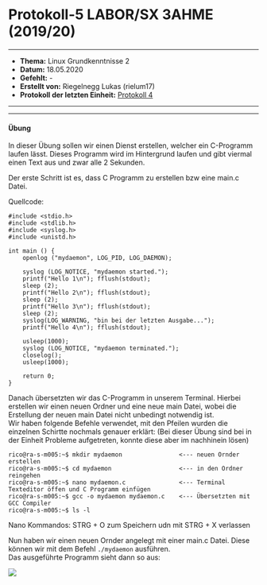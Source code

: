 # Protokoll-5 LABOR/SX 3AHME (2019/20)

---------------------------------------------------------------------------------------------

* **Thema:** Linux Grundkenntnisse 2
* **Datum:** 18.05.2020
* **Gefehlt:** -
* **Erstellt von:** Riegelnegg Lukas (rielum17)
* **Protokoll der letzten Einheit:** [Protokoll 4](https://github.com/HTLMechatronics/m17-3ahme-la1-sx/blob/rielum17/Protokoll/protokoll-4_rielum17_2020-05-11.md)
----------------------------------------------------------------------------------------------


----------------------------------------------------------------------------------------------------------

#### Übung
In dieser Übung sollen wir einen Dienst erstellen, welcher ein C-Programm laufen lässt. Dieses Programm wird im Hintergrund laufen und gibt viermal einen Text aus und zwar alle 2 Sekunden.

Der erste Schritt ist es, dass C Programm zu erstellen bzw eine main.c Datei.

Quellcode:
```
#include <stdio.h>
#include <stdlib.h>
#include <syslog.h>
#include <unistd.h>

int main () {
    openlog ("mydaemon", LOG_PID, LOG_DAEMON);

    syslog (LOG_NOTICE, "mydaemon started.");
    printf("Hello 1\n"); fflush(stdout);
    sleep (2);
    printf("Hello 2\n"); fflush(stdout);
    sleep (2);
    printf("Hello 3\n"); fflush(stdout);
    sleep (2);
    syslog(LOG_WARNING, "bin bei der letzten Ausgabe...");
    printf("Hello 4\n"); fflush(stdout);

    usleep(1000);
    syslog (LOG_NOTICE, "mydaemon terminated.");
    closelog();
    usleep(1000);

    return 0;
}
```

Danach übersetzten wir das C-Programm in unserem Terminal. Hierbei erstellen wir einen neuen Ordner und eine neue main Datei, wobei die Erstellung der neuen main Datei nicht unbedingt notwendig ist.  
Wir haben folgende Befehle verwendet, mit den Pfeilen wurden die einzelnen Schirtte nochmals genauer erklärt:
(Bei dieser Übung sind bei in der Einheit Probleme aufgetreten, konnte diese aber im nachhinein lösen)
```
rico@ra-s-m005:~$ mkdir mydaemon                <--- neuen Ornder erstellen
rico@ra-s-m005:~$ cd mydaemon                   <--- in den Ordner reingehen
rico@ra-s-m005:~$ nano mydaemon.c               <--- Terminal Texteditor öffen und C Programm einfügen
rico@ra-s-m005:~$ gcc -o mydaemon mydaemon.c    <--- Übersetzten mit GCC Compiler
rico@ra-s-m005:~$ ls -l  
```
Nano Kommandos: STRG + O zum Speichern udn mit STRG + X verlassen

Nun haben wir einen neuen Ornder angelegt mit einer main.c Datei. Diese können wir mit dem Befehl ```./mydaemon``` ausführen.  
Das ausgeführte Programm sieht dann so aus:

![](file:///home/rico/Schreibtisch/Home%20office/Lab/SX/Bildschirmfoto_2020-05-20_12-02-43.png)
